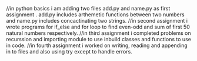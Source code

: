 //in python basics i am adding two files  add.py  and name.py as first assignment . add.py includes arthemetic functions between two numbers and name.py includes  concactinating two strings.
//in second assignment i wrote programs for if_else and for loop to find even-odd and sum of first 50 natural numbers respectively.
//in third assignment i completed problems on recurssion and importing module to use inbuild classes and functions to use in code.
//in fourth assignment i worked on writing, reading and appending in to files and also using try except to handle errors.